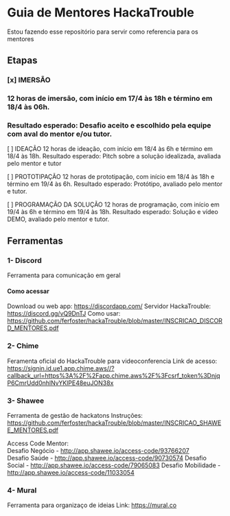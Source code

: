 # Guia de Mentores HackaTrouble

Estou fazendo esse repositório para servir como referencia para os mentores

## Etapas

### [x] IMERSÃO
### 12 horas de imersão, com início em 17/4 às 18h e término em 18/4 às 06h.
### Resultado esperado: Desafio aceito e escolhido pela equipe com aval do mentor e/ou tutor.

[ ]  IDEAÇÃO
12 horas de ideação, com início em 18/4 às 6h e término em 18/4 às 18h.
Resultado esperado: Pitch sobre a solução idealizada, avaliada pelo mentor e tutor

[ ] PROTOTIPAÇÃO
12 horas de prototipação, com início em 18/4 às 18h e término em 19/4 às 6h.
Resultado esperado: Protótipo, avaliado pelo mentor e tutor.

[ ] PROGRAMAÇÃO DA SOLUÇÃO
12 horas de programação, com início em 19/4 às 6h e término em 19/4 às 18h.
Resultado esperado: Solução e vídeo DEMO, avaliado pelo mentor e tutor.

## Ferramentas

### 1- Discord
Ferramenta para comunicação em geral

#### Como acessar
Download ou web app: https://discordapp.com/
Servidor HackaTrouble: https://discord.gg/vQ9DnTJ
Como usar: https://github.com/ferfoster/hackaTrouble/blob/master/INSCRICAO_DISCORD_MENTORES.pdf

### 2- Chime
Feramenta oficial do HackaTrouble para videoconferencia
Link de acesso: https://signin.id.ue1.app.chime.aws//?callback_url=https%3A%2F%2Fapp.chime.aws%2F%3Fcsrf_token%3DnjqP6CmrUdd0nhlNvYKlPE48euJON38x

### 3- Shawee
Ferramenta de gestão de hackatons
Instruções: https://github.com/ferfoster/hackaTrouble/blob/master/INSCRICAO_SHAWEE_MENTORES.pdf

Access Code Mentor:  
Desafio Negócio - http://app.shawee.io/access-code/93766207   
Desafio Saúde - http://app.shawee.io/access-code/90730574 
Desafio Social - http://app.shawee.io/access-code/79065083 
Desafio Mobilidade - http://app.shawee.io/access-code/11033054

### 4- Mural
Ferramenta para organizaço de ideias
Link: https://mural.co
